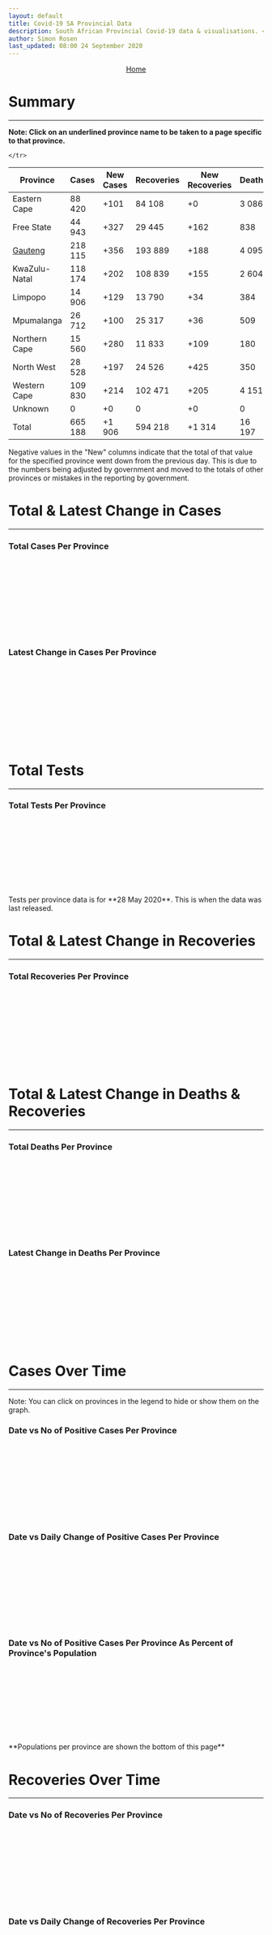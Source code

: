 ```yaml
---
layout: default
title: Covid-19 SA Provincial Data
description: South African Provincial Covid-19 data & visualisations. <br>Contains data for confirmed cases, tests, recoveries and deaths by province.
author: Simon Rosen
last_updated: 08:00 24 September 2020
---
```


<center><a href="/" class="btn alt_btn_col">Home</a></center>

# Summary
___

**Note: Click on an underlined province name to be taken to a page specific to that province.**

<table>
<thead>
	<tr class="header">
		<th>Province</th>
		<th>Cases</th>
		<th>New Cases</th>
		<th>Recoveries</th>
		<th>New Recoveries</th>
		<th>Deaths</th>
		<th>New Deaths</th>

	</tr>
</thead>
<tbody>
	<tr>
		<td class="index" markdown="span">Eastern Cape</td>
		<td  markdown="span">88 420</td>
		<td  markdown="span">+101</td>
		<td  markdown="span">84 108</td>
		<td  markdown="span">+0</td>
		<td  markdown="span">3 086</td>
		<td  markdown="span">+2</td>
	</tr>
	<tr>
		<td class="index" markdown="span">Free State</td>
		<td  markdown="span">44 943</td>
		<td  markdown="span">+327</td>
		<td  markdown="span">29 445</td>
		<td  markdown="span">+162</td>
		<td  markdown="span">838</td>
		<td  markdown="span">+10</td>
	</tr>
	<tr>
		<td class="index" markdown="span"><a href = "gauteng" >Gauteng</a></td>
		<td  markdown="span">218 115</td>
		<td  markdown="span">+356</td>
		<td  markdown="span">193 889</td>
		<td  markdown="span">+188</td>
		<td  markdown="span">4 095</td>
		<td  markdown="span">+11</td>
	</tr>
	<tr>
		<td class="index" markdown="span">KwaZulu-Natal</td>
		<td  markdown="span">118 174</td>
		<td  markdown="span">+202</td>
		<td  markdown="span">108 839</td>
		<td  markdown="span">+155</td>
		<td  markdown="span">2 604</td>
		<td  markdown="span">+18</td>
	</tr>
	<tr>
		<td class="index" markdown="span">Limpopo</td>
		<td  markdown="span">14 906</td>
		<td  markdown="span">+129</td>
		<td  markdown="span">13 790</td>
		<td  markdown="span">+34</td>
		<td  markdown="span">384</td>
		<td  markdown="span">+22</td>
	</tr>
	<tr>
		<td class="index" markdown="span">Mpumalanga</td>
		<td  markdown="span">26 712</td>
		<td  markdown="span">+100</td>
		<td  markdown="span">25 317</td>
		<td  markdown="span">+36</td>
		<td  markdown="span">509</td>
		<td  markdown="span">+13</td>
	</tr>
	<tr>
		<td class="index" markdown="span">Northern Cape</td>
		<td  markdown="span">15 560</td>
		<td  markdown="span">+280</td>
		<td  markdown="span">11 833</td>
		<td  markdown="span">+109</td>
		<td  markdown="span">180</td>
		<td  markdown="span">-9</td>
	</tr>
	<tr>
		<td class="index" markdown="span">North West</td>
		<td  markdown="span">28 528</td>
		<td  markdown="span">+197</td>
		<td  markdown="span">24 526</td>
		<td  markdown="span">+425</td>
		<td  markdown="span">350</td>
		<td  markdown="span">+9</td>
	</tr>
	<tr>
		<td class="index" markdown="span">Western Cape</td>
		<td  markdown="span">109 830</td>
		<td  markdown="span">+214</td>
		<td  markdown="span">102 471</td>
		<td  markdown="span">+205</td>
		<td  markdown="span">4 151</td>
		<td  markdown="span">+13</td>
	</tr>
	<tr>
		<td class="index" markdown="span">Unknown</td>
		<td  markdown="span">0</td>
		<td  markdown="span">+0</td>
		<td  markdown="span">0</td>
		<td  markdown="span">+0</td>
		<td  markdown="span">0</td>
		<td  markdown="span">+0</td>
	</tr>
	<tr>
		<td class="index total" markdown="span">Total</td>
		<td class="total" markdown="span">665 188</td>
		<td class="total" markdown="span">+1 906</td>
		<td class="total" markdown="span">594 218</td>
		<td class="total" markdown="span">+1 314</td>
		<td class="total" markdown="span">16 197</td>
		<td class="total" markdown="span">+89</td>
	</tr>
</tbody>
</table>
Negative values in the "New" columns indicate that the total of that value for the specified province went down from the previous
day. This is due to the numbers being adjusted by government and moved to the totals of other provinces or mistakes in the reporting by government.

# Total & Latest Change in Cases

___

### Total Cases Per Province
<div class="iframeDiv" align="center">
    <iframe class="lazy pieChart" data-src="tot_cases_per_province.html" scrolling="no" frameborder="0"></iframe>
</div>

### Latest Change in Cases Per Province
<div class="iframeDiv" align="center">
    <iframe class="lazy pieChart" data-src="latest_change_cases_per_province.html" scrolling="no" frameborder="0"></iframe>
</div>

# Total Tests
___

### Total Tests Per Province
<div class="iframeDiv" align="center">
    <iframe class="lazy pieChart" data-src="tot_tests_per_province.html" scrolling="no" frameborder="0"></iframe>
</div>
Tests per province data is for **28 May 2020**. This is when the data was last released.

# Total & Latest Change in Recoveries

___

### Total Recoveries Per Province
<div class="iframeDiv" align="center">
    <iframe class="lazy pieChart" data-src="tot_recovered_per_province.html" scrolling="no" frameborder="0"></iframe>
</div>
<!--
### Latest Change in Recoveries Per Province
<div class="iframeDiv" align="center">
    <iframe class="lazy pieChart" data-src="tot_recovered_per_province.html" scrolling="no" frameborder="0"></iframe>
</div>
-->

# Total & Latest Change in Deaths & Recoveries
___

### Total Deaths Per Province
<div class="iframeDiv" align="center">
    <iframe class="lazy pieChart" data-src="tot_deaths_per_province.html" scrolling="no" frameborder="0"></iframe>
</div>

### Latest Change in Deaths Per Province
<div class="iframeDiv" align="center">
    <iframe class="lazy pieChart" data-src="latest_change_deaths_per_province.html" scrolling="no" frameborder="0"></iframe>
</div>

# Cases Over Time
___
Note: You can click on provinces in the legend to hide or show them on the graph.
### Date vs No of Positive Cases Per Province
<div class="iframeDiv" align="center">
    <iframe class="lazy" data-src="date_vs_cases_per_province.html" scrolling="no" frameborder="0"></iframe>
</div>

### Date vs Daily Change of Positive Cases Per Province
<div class="iframeDiv" align="center">
    <iframe class="lazy" data-src="date_vs_daily_cases_per_province.html" scrolling="no" frameborder="0"></iframe>
</div>

### Date vs No of Positive Cases Per Province As Percent of Province's Population
<div class="iframeDiv" align="center">
    <iframe class="lazy" data-src="date_vs_cases_perc_pop_per_province.html" scrolling="no" frameborder="0"></iframe>
</div>
**Populations per province are shown the bottom of this page**

# Recoveries Over Time
___
### Date vs No of Recoveries Per Province
<div class="iframeDiv" align="center">
    <iframe class="lazy" data-src="date_vs_recoveries_per_province.html" scrolling="no" frameborder="0"></iframe>
</div>

### Date vs Daily Change of Recoveries Per Province
<div class="iframeDiv" align="center">
    <iframe class="lazy" data-src="date_vs_daily_recoveries_per_province.html" scrolling="no" frameborder="0"></iframe>
</div>

### Date vs No of Recoveries Per Province As Percent of Province's Population
<div class="iframeDiv" align="center">
    <iframe class="lazy" data-src="date_vs_recoveries_perc_pop_per_province.html" scrolling="no" frameborder="0"></iframe>
</div>
**Populations per province are shown at the bottom of this page**

# Deaths Over Time
___
### Date vs No of Deaths Per Province
<div class="iframeDiv" align="center">
    <iframe class="lazy" data-src="date_vs_deaths_per_province.html" scrolling="no" frameborder="0"></iframe>
</div>

### Date vs Daily Change of Deaths Per Province
<div class="iframeDiv" align="center">
    <iframe class="lazy" data-src="date_vs_daily_deaths_per_province.html" scrolling="no" frameborder="0"></iframe>
</div>

### Date vs No of Deaths Per Province As Percent of Province's Population
<div class="iframeDiv" align="center">
    <iframe class="lazy" data-src="date_vs_deaths_perc_pop_per_province.html" scrolling="no" frameborder="0"></iframe>
</div>

## Population Per Province

___

<table>
<thead>
	<tr class="header">
		<th>Province</th>
		<th>Population</th>

	</tr>
</thead>
<tbody>
	<tr>
		<td class="index" markdown="span">Eastern Cape</td>
		<td  markdown="span">6 712 276</td>
	</tr>
	<tr>
		<td class="index" markdown="span">Free State</td>
		<td  markdown="span">2 887 465</td>
	</tr>
	<tr>
		<td class="index" markdown="span">Gauteng</td>
		<td  markdown="span">15 176 115</td>
	</tr>
	<tr>
		<td class="index" markdown="span">KwaZulu-Natal</td>
		<td  markdown="span">11 289 086</td>
	</tr>
	<tr>
		<td class="index" markdown="span">Limpopo</td>
		<td  markdown="span">5 982 584</td>
	</tr>
	<tr>
		<td class="index" markdown="span">Mpumalanga</td>
		<td  markdown="span">4 592 187</td>
	</tr>
	<tr>
		<td class="index" markdown="span">North West</td>
		<td  markdown="span">4 072 160</td>
	</tr>
	<tr>
		<td class="index" markdown="span">Northern Cape</td>
		<td  markdown="span">1 263 875</td>
	</tr>
	<tr>
		<td class="index" markdown="span">Western Cape</td>
		<td  markdown="span">6 844 272</td>
	</tr>
</tbody>
</table>

{% include_relative _includes/footer.md %}

